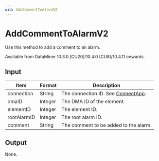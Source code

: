 ```yaml
---
uid: AddCommentToAlarmV2
---
```


# AddCommentToAlarmV2

Use this method to add a comment to an alarm.

Available from DataMiner 10.3.0 [CU20]/10.4.0 [CU8]/10.4.11 onwards.<!-- RN 40240 -->

## Input

| Item        | Format  | Description |
|-------------|---------|-------------|
| connection  | String  | The connection ID. See [ConnectApp](xref:ConnectApp). |
| dmaID       | Integer | The DMA ID of the element. |
| elementID   | Integer | The element ID. |
| rootAlarmID | Integer | The root alarm ID. |
| comment     | String  | The comment to be added to the alarm. |

## Output

None.
